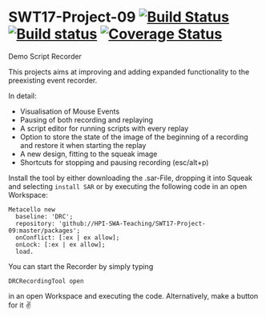 # SWT17-Project-09 [![Build Status](https://travis-ci.org/HPI-SWA-Teaching/SWT17-Project-09.svg?branch=master)](https://travis-ci.org/HPI-SWA-Teaching/SWT17-Project-09) [![Build status](https://ci.appveyor.com/api/projects/status/x7objt2tk3m7mx34?svg=true)](https://ci.appveyor.com/project/fyndalf/swt17-project-09) [![Coverage Status](https://coveralls.io/repos/github/HPI-SWA-Teaching/SWT17-Project-09/badge.svg)](https://coveralls.io/github/HPI-SWA-Teaching/SWT17-Project-09)
Demo Script Recorder

This projects aims at improving and adding expanded functionality to the preexisting event recorder.

In detail:
 * Visualisation of Mouse Events
 * Pausing of both recording and replaying
 * A script editor for running scripts with every replay
 * Option to store the state of the image of the beginning of a recording and restore it when starting the replay
 * A new design, fitting to the squeak image
 * Shortcuts for stopping and pausing recording (esc/alt+p)

Install the tool by either downloading the .sar-File, dropping it into Squeak and selecting `install SAR` or by executing the following code in an open Workspace:
```Smalltalk
Metacello new
  baseline: 'DRC';
  repository: 'github://HPI-SWA-Teaching/SWT17-Project-09:master/packages';
  onConflict: [:ex | ex allow];
  onLock: [:ex | ex allow];
  load.
```

You can start the Recorder by simply typing 
```Smalltalk
DRCRecordingTool open
```
in an open Workspace and executing the code. Alternatively, make a button for it  :v:
